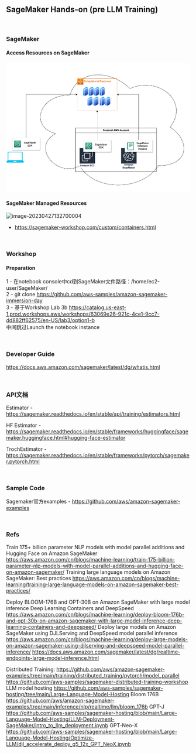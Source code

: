 ## SageMaker Hands-on (pre LLM Training)

<br />

### SageMaker

#### Access Resources on SageMaker
![image-20230427132700003](assets/image-20230427132700003.png)
<br />


#### SageMaker Managed Resources
![image-20230427132700004](https://sagemaker-workshop.com/images/sm-containers.gif)
<br />
* https://sagemaker-workshop.com/custom/containers.html
<br />

### Workshop

#### Preparation
1 - 在notebook console中cd到SageMaker文件路径：/home/ec2-user/SageMaker/
<br />
2 - git clone https://github.com/aws-samples/amazon-sagemaker-immersion-day
<br />
3 - 基于Workshop Lab 3b
https://catalog.us-east-1.prod.workshops.aws/workshops/63069e26-921c-4ce1-9cc7-dd882ff62575/en-US/lab3/option1-b
<br />
中间跳过Launch the notebook instance

<br />

### Developer Guide

https://docs.aws.amazon.com/sagemaker/latest/dg/whatis.html  

<br />

### API文档

Estimator - https://sagemaker.readthedocs.io/en/stable/api/training/estimators.html

HF Estimator - https://sagemaker.readthedocs.io/en/stable/frameworks/huggingface/sagemaker.huggingface.html#hugging-face-estimator

TrochEstimator - https://sagemaker.readthedocs.io/en/stable/frameworks/pytorch/sagemaker.pytorch.html  

<br />

### Sample Code

Sagemaker官方examples - https://github.com/aws/amazon-sagemaker-examples


<br />

### Refs
Train 175+ billion parameter NLP models with model parallel additions and Hugging Face on Amazon SageMaker https://aws.amazon.com/cn/blogs/machine-learning/train-175-billion-parameter-nlp-models-with-model-parallel-additions-and-hugging-face-on-amazon-sagemaker/
 Training large language models on Amazon SageMaker: Best practices https://aws.amazon.com/cn/blogs/machine-learning/training-large-language-models-on-amazon-sagemaker-best-practices/

Deploy BLOOM-176B and OPT-30B on Amazon SageMaker with large model inference Deep Learning Containers and DeepSpeed https://aws.amazon.com/cn/blogs/machine-learning/deploy-bloom-176b-and-opt-30b-on-amazon-sagemaker-with-large-model-inference-deep-learning-containers-and-deepspeed/
Deploy large models on Amazon SageMaker using DJLServing and DeepSpeed model parallel inference https://aws.amazon.com/cn/blogs/machine-learning/deploy-large-models-on-amazon-sagemaker-using-djlserving-and-deepspeed-model-parallel-inference/
https://docs.aws.amazon.com/sagemaker/latest/dg/realtime-endpoints-large-model-inference.html

Distributed Training:
https://github.com/aws/amazon-sagemaker-examples/tree/main/training/distributed_training/pytorch/model_parallel
https://github.com/aws-samples/sagemaker-distributed-training-workshop
LLM model hosting https://github.com/aws-samples/sagemaker-hosting/tree/main/Large-Language-Model-Hosting
Bloom 176B https://github.com/aws/amazon-sagemaker-examples/tree/main/inference/nlp/realtime/llm/bloom_176b
GPT-J  https://github.com/aws-samples/sagemaker-hosting/blob/main/Large-Language-Model-Hosting/LLM-Deployment-SageMaker/intro_to_llm_deployment.ipynb
GPT-Neo-X https://github.com/aws-samples/sagemaker-hosting/blob/main/Large-Language-Model-Hosting/Optimize-LLM/djl_accelerate_deploy_g5_12x_GPT_NeoX.ipynb

